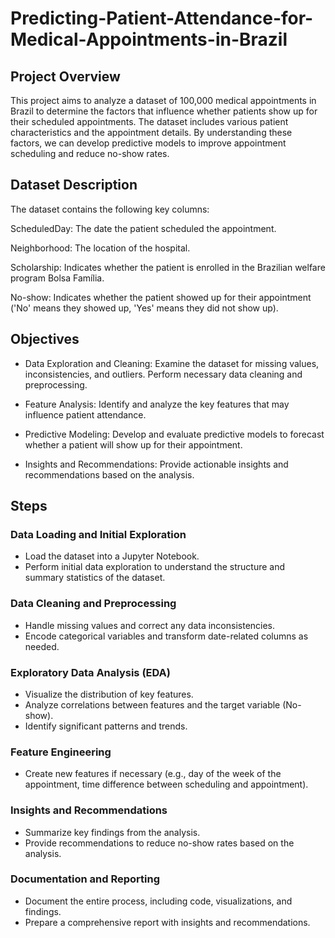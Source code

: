 # Predicting-Patient-Attendance-for-Medical-Appointments-in-Brazil

## Project Overview
This project aims to analyze a dataset of 100,000 medical appointments in Brazil to determine the factors that influence whether patients show up for their scheduled appointments. The dataset includes various patient characteristics and the appointment details. By understanding these factors, we can develop predictive models to improve appointment scheduling and reduce no-show rates.

## Dataset Description
The dataset contains the following key columns:

ScheduledDay: The date the patient scheduled the appointment.

Neighborhood: The location of the hospital.

Scholarship: Indicates whether the patient is enrolled in the Brazilian welfare program Bolsa Família.

No-show: Indicates whether the patient showed up for their appointment ('No' means they showed up, 'Yes' means they did not show up).

## Objectives
* Data Exploration and Cleaning: Examine the dataset for missing values, inconsistencies, and outliers. Perform necessary data cleaning and preprocessing.

* Feature Analysis: Identify and analyze the key features that may influence patient attendance.

* Predictive Modeling: Develop and evaluate predictive models to forecast whether a patient will show up for their appointment.

* Insights and Recommendations: Provide actionable insights and recommendations based on the analysis.

## Steps 

### Data Loading and Initial Exploration

* Load the dataset into a Jupyter Notebook.
* Perform initial data exploration to understand the structure and summary statistics of the dataset.
  
### Data Cleaning and Preprocessing

* Handle missing values and correct any data inconsistencies.
* Encode categorical variables and transform date-related columns as needed.
  
### Exploratory Data Analysis (EDA)

* Visualize the distribution of key features.
* Analyze correlations between features and the target variable (No-show).
* Identify significant patterns and trends.

### Feature Engineering

* Create new features if necessary (e.g., day of the week of the appointment, time difference between scheduling and appointment).

### Insights and Recommendations

* Summarize key findings from the analysis.
* Provide recommendations to reduce no-show rates based on the analysis.

### Documentation and Reporting

* Document the entire process, including code, visualizations, and findings.
* Prepare a comprehensive report with insights and recommendations.
